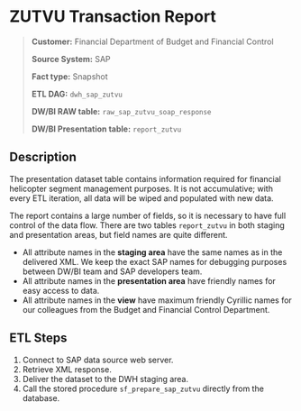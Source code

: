# ZUTVU Transaction Report

> **Customer:** Financial Department of Budget and Financial Control
>  
> **Source System:** SAP 
> 
> **Fact type:** Snapshot
> 
> **ETL DAG:** `dwh_sap_zutvu`
> 
> **DW/BI RAW table:** `raw_sap_zutvu_soap_response`
> 
> **DW/BI Presentation table:** `report_zutvu`

## Description
The presentation dataset table contains information required for financial helicopter segment management purposes. It is not accumulative; with every ETL iteration, all data will be wiped and populated with new data.

The report contains a large number of fields, so it is necessary to have full control of the data flow. There are two tables `report_zutvu` in both staging and presentation areas, but field names are quite different.

* All attribute names in the **staging area** have the same names as in the delivered XML. We keep the exact SAP names for debugging purposes between DW/BI team and SAP developers team.
* All attribute names in the **presentation area** have friendly names for easy access to data.
* All attribute names in the **view** have maximum friendly Cyrillic names for our colleagues from the Budget and Financial Control Department.

## ETL Steps
1. Connect to SAP data source web server.
2. Retrieve XML response.
3. Deliver the dataset to the DWH staging area.
4. Call the stored procedure `sf_prepare_sap_zutvu` directly from the database.
